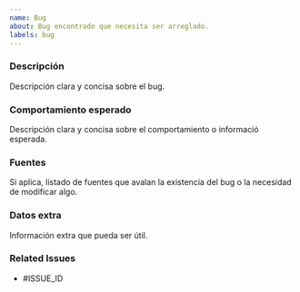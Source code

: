 ```yaml
---
name: Bug
about: Bug encontrado que necesita ser arreglado.
labels: bug
---
```


### Descripción

Descripción clara y concisa sobre el bug.

### Comportamiento esperado

Descripción clara y concisa sobre el comportamiento o informació esperada.

### Fuentes

Si aplica, listado de fuentes que avalan la existencia del bug o la necesidad de modificar algo.

### Datos extra

Información extra que pueda ser útil.

### Related Issues

- #ISSUE_ID

